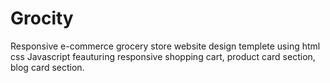 # Grocity
Responsive e-commerce grocery store website design templete using html css Javascript feauturing responsive shopping cart, product card section, blog card section.

